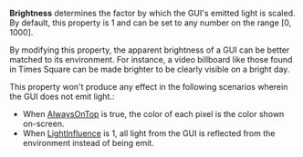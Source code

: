 **Brightness** determines the factor by which the GUI's emitted light is
scaled. By default, this property is 1 and can be set to any number on the
range [0, 1000].

By modifying this property, the apparent brightness of a GUI can be better
matched to its environment. For instance, a video billboard like those
found in Times Square can be made brighter to be clearly visible on a
bright day.

This property won't produce any effect in the following scenarios wherein
the GUI does not emit light.:

- When [AlwaysOnTop](https://create.roblox.com/docs/reference/engine/classes/BillboardGui#AlwaysOnTop) is true, the color of each
  pixel is the color shown on-screen.
- When [LightInfluence](https://create.roblox.com/docs/reference/engine/classes/BillboardGui#LightInfluence) is 1, all light from
  the GUI is reflected from the environment instead of being emit.
